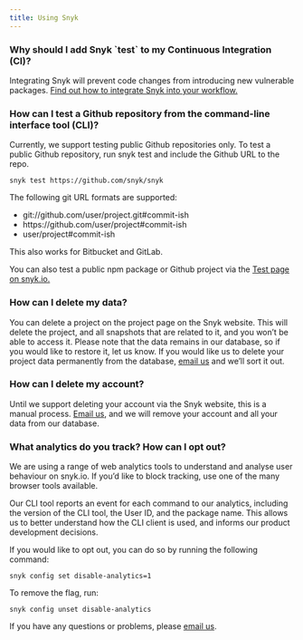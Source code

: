 ```yaml
---
title: Using Snyk
---
```


<h3 class="h4">Why should I add Snyk `test` to my Continuous Integration (CI)?</h3> 

<p>Integrating Snyk will prevent code changes from introducing new vulnerable packages. <a href="https://snyk.io/docs/using-snyk/#integrating-snyk-into-your-dev-workflow">Find out how to integrate Snyk into your workflow.</a></p> 

<h3 class="h4">How can I test a Github repository from the command-line interface tool (CLI)?</h3> 

<p>Currently, we support testing public Github repositories only. 
To test a public Github repository, run snyk test and include the Github URL to the repo.</p>

<div class="highlight"><pre><code class="language-console" data-lang="console"><span class="go">snyk test https://github.com/snyk/snyk</span></code></pre></div>

<p>The following git URL formats are supported:</p>
<ul>
	<li>git://github.com/user/project.git#commit-ish</li>
	<li>https://github.com/user/project#commit-ish</li>
	<li>user/project#commit-ish</li>
</ul>
<p>This also works for Bitbucket and GitLab.<p>
<p>You can also test a public npm package or Github project via the <a href="https://snyk.io/test/">Test page on snyk.io.</a></p>

<h3 class="h4">How can I delete my data?</h3> 

<p>You can delete a project on the project page on the Snyk website. This will delete the project, and all snapshots that are related to it, and you won’t be able to access it. Please note that the data remains in our database, so if you would like to restore it, let us know. If you would like us to delete your project data permanently from the database, <a href="mailto:support@snyk.io">email us</a> and we’ll sort it out.</p> 

<h3 class="h4">How can I delete my account?</h3> 

<p>Until we support deleting your account via the Snyk website, this is a manual process. <a href="mailto:support@snyk.io">Email us</a>, and we will remove your account and all your data from our database.</p>

<h3 class="h4">What analytics do you track? How can I opt out?</h3>

<p>We are using a range of web analytics tools to understand and analyse user behaviour on snyk.io. If you’d like to block tracking, use one of the many browser tools available.</p> 

<p>Our CLI tool reports an event for each command to our analytics, including the version of the CLI tool, the User ID, and the package name. This allows us to better understand how the CLI client is used, and informs our product development decisions.</p>
<p>If you would like to opt out, you can do so by running the following command:</p>

<div class="highlight"><pre><code class="language-console" data-lang="console"><span class="go">snyk config set disable-analytics=1</span></code></pre></div>

<p>To remove the flag, run:</p>
<div class="highlight"><pre><code class="language-console" data-lang="console"><span class="go">snyk config unset disable-analytics</span></code></pre></div>

<p>If you have any questions or problems, please <a href="mailto:support@snyk.io">email us</a>.</p>


